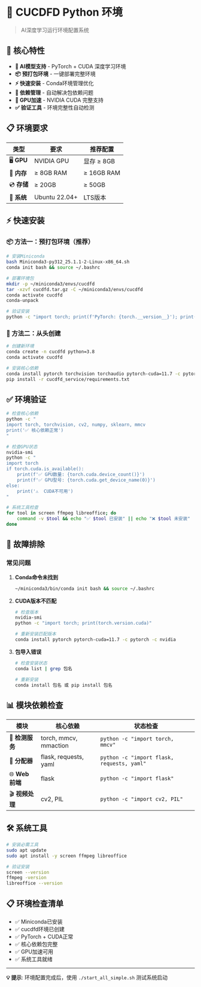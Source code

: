 # 🐍 CUCDFD Python 环境

> AI深度学习运行环境配置系统

## 🚀 核心特性

- **🤖 AI模型支持** - PyTorch + CUDA 深度学习环境
- **📦 预打包环境** - 一键部署完整环境
- **⚡ 快速安装** - Conda环境管理优化
- **🔧 依赖管理** - 自动解决包依赖问题
- **🎯 GPU加速** - NVIDIA CUDA 完整支持
- **✅ 验证工具** - 环境完整性自动检测

## 📋 环境要求

| 类型 | 要求 | 推荐配置 |
|------|------|----------|
| 🖥️ **GPU** | NVIDIA GPU | 显存 ≥ 8GB |
| 💾 **内存** | ≥ 8GB RAM | ≥ 16GB RAM |
| 💿 **存储** | ≥ 20GB | ≥ 50GB |
| 🐧 **系统** | Ubuntu 22.04+ | LTS版本 |

## ⚡ 快速安装

### 📦 方法一：预打包环境（推荐）

```bash
# 安装Miniconda
bash Miniconda3-py312_25.1.1-2-Linux-x86_64.sh
conda init bash && source ~/.bashrc

# 部署环境包
mkdir -p ~/miniconda3/envs/cucdfd
tar -xzvf cucdfd.tar.gz -C ~/miniconda3/envs/cucdfd
conda activate cucdfd
conda-unpack

# 验证安装
python -c "import torch; print(f'PyTorch: {torch.__version__}'); print(f'CUDA: {torch.cuda.is_available()}')"
```

### 🔧 方法二：从头创建

```bash
# 创建新环境
conda create -n cucdfd python=3.8
conda activate cucdfd

# 安装核心依赖
conda install pytorch torchvision torchaudio pytorch-cuda=11.7 -c pytorch -c nvidia
pip install -r cucdfd_service/requirements.txt
```

## ✅ 环境验证

```bash
# 检查核心依赖
python -c "
import torch, torchvision, cv2, numpy, sklearn, mmcv
print('✅ 核心依赖正常')
"

# 检查GPU状态
nvidia-smi
python -c "
import torch
if torch.cuda.is_available():
    print(f'✅ GPU数量: {torch.cuda.device_count()}')
    print(f'✅ GPU型号: {torch.cuda.get_device_name(0)}')
else:
    print('⚠️  CUDA不可用')
"

# 系统工具检查
for tool in screen ffmpeg libreoffice; do
    command -v $tool && echo "✅ $tool 已安装" || echo "❌ $tool 未安装"
done
```

## 🔧 故障排除

### 常见问题

1. **Conda命令未找到**
   ```bash
   ~/miniconda3/bin/conda init bash && source ~/.bashrc
   ```

2. **CUDA版本不匹配**
   ```bash
   # 检查版本
   nvidia-smi
   python -c "import torch; print(torch.version.cuda)"
   
   # 重新安装匹配版本
   conda install pytorch pytorch-cuda=11.7 -c pytorch -c nvidia
   ```

3. **包导入错误**
   ```bash
   # 检查安装状态
   conda list | grep 包名
   
   # 重新安装
   conda install 包名 或 pip install 包名
   ```




## 📊 模块依赖检查

| 模块 | 核心依赖 | 状态检查 |
|------|----------|----------|
| 🤖 **检测服务** | torch, mmcv, mmaction | `python -c "import torch, mmcv"` |
| 🔄 **分配器** | flask, requests, yaml | `python -c "import flask, requests, yaml"` |
| 🌐 **Web前端** | flask | `python -c "import flask"` |
| 🎬 **视频处理** | cv2, PIL | `python -c "import cv2, PIL"` |

## 🛠️ 系统工具

```bash
# 安装必需工具
sudo apt update
sudo apt install -y screen ffmpeg libreoffice

# 验证安装
screen --version
ffmpeg -version
libreoffice --version
```

## 📋 环境检查清单

- ✅ Miniconda已安装
- ✅ cucdfd环境已创建
- ✅ PyTorch + CUDA正常
- ✅ 核心依赖包完整
- ✅ GPU加速可用
- ✅ 系统工具就绪

---

**💡 提示**: 环境配置完成后，使用 `./start_all_simple.sh` 测试系统启动
